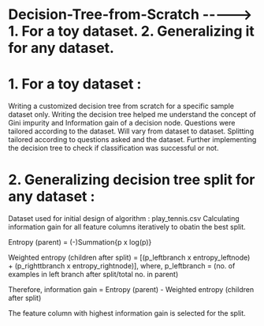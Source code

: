 # Decision-Tree-from-Scratch -----> 1. For a toy dataset. 2. Generalizing it for any dataset.

# 1. For a toy dataset : 
Writing a customized decision tree from scratch for a specific sample dataset only. 
Writing the decision tree helped me understand the concept of Gini impurity and Information gain of a decision node.
Questions were tailored according to the dataset. Will vary from dataset to dataset.
Splitting tailored according to questions asked and the dataset.
Further implementing the decision tree to check if classification was successful or not.

# 2. Generalizing decision tree split for any dataset :
Dataset used for initial design of algorithm : play_tennis.csv
Calculating information gain for all feature columns iteratively to obatin the best split.

Entropy (parent) = (-)Summation{p x log(p)}

Weighted entropy (children after split) = [(p_leftbranch x entropy_leftnode) + (p_righttbranch x entropy_rightnode)], where, p_leftbranch = (no. of examples in left branch after split/total no. in parent)

Therefore, information gain = Entropy (parent) - Weighted entropy (children after split)

The feature column with highest information gain is selected for the split.
